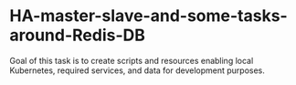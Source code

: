 # HA-master-slave-and-some-tasks-around-Redis-DB
Goal of this task is to create scripts and resources enabling local Kubernetes, required services, and data for development purposes.
